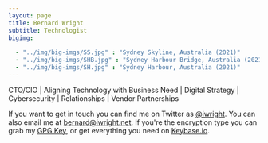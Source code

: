 ```yaml
---
layout: page
title: Bernard Wright
subtitle: Technologist
bigimg:
   
  - "../img/big-imgs/SS.jpg" : "Sydney Skyline, Australia (2021)"
  - "../img/big-imgs/SHB.jpg" : "Sydney Harbour Bridge, Australia (2021)"
  - "../img/big-imgs/SH.jpg" : "Sydney Harbour, Australia (2021)"
---
```


CTO/CIO | Aligning Technology with Business Need | Digital Strategy | Cybersecurity | Relationships | Vendor Partnerships

If you want to get in touch you can find me on Twitter as [@iwright](http://twitter.com/iwright). You can also email me at [bernard@iwright.net](mailto:bernard@iwright.net). If you're the encryption type you can grab my [GPG Key](http://iwright.net/gpg.txt), or get everything you need on [Keybase.io](https://keybase.io/iwright).

